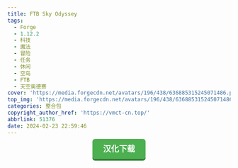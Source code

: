```yaml
---
title: FTB Sky Odyssey
tags:
  - Forge
  - 1.12.2
  - 科技
  - 魔法
  - 冒险
  - 任务
  - 休闲
  - 空岛
  - FTB
  - 天空奥德赛
cover: 'https://media.forgecdn.net/avatars/196/438/636885315245071486.png'
top_img: 'https://media.forgecdn.net/avatars/196/438/636885315245071486.png'
categories: 整合包
copyright_author_href: 'https://vmct-cn.top/'
abbrlink: 51376
date: 2024-02-23 22:59:46
---
```

<center><a style = "background-color: #4caf50;box-shadow: 0 4px #357e36;border: none;border-radius: 6px;padding: 12px 24px;font-size: 18px;font-weight: bold;color: #fff;transition: all 0.2s ease-in-out;text-decoration: none;cursor: pointer;" href=https://vmct-cn.top/modpacks/odyssey/index.html>汉化下载</a></center>